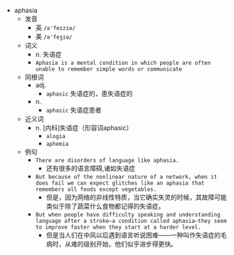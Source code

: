 - aphasia
  - 发音
    - 英 `/ə'feɪzɪə/`
    - 美 `/ə'feʒɪə/`
  - 词义
    - n. 失语症
    - `Aphasia is a mental condition in which people are often unable to remember simple words or communicate`
  - 同根词
    - adj.
      - `aphasic` 失语症的，患失语症的
    - n.
      - `aphasic` 失语症患者
  - 近义词
    - n. [内科]失语症（形容词aphasic）
      - `alogia`
      - `aphemia`
  - 例句
    - `There are disorders of language like aphasia.`
      - 还有很多的语言障碍,诸如失语症
    - `But because of the nonlinear nature of a network, when it does fail we can expect glitches like an aphasia that remembers all foods except vegetables.`
      - 但是，因为网络的非线性特质，当它确实失灵的时候，其故障可能类似于除了蔬菜什么食物都记得的失语症。
    - `But when people have difficulty speaking and understanding language after a stroke—a condition called aphasia—they seem to improve faster when they start at a harder level.`
      - 但是当人们在中风以后遇到语言听说困难——一种叫作失语症的毛病时，从难的级别开始，他们似乎进步得更快。

